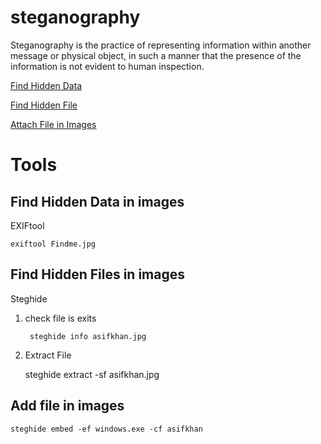 # steganography

Steganography is the practice of representing information within another message or physical object,
in such a manner that the presence of the information is not evident to human inspection.

[Find Hidden Data](#find-Hidden-Data-in-images)

[Find Hidden File](#find-Hidden-File-in-images)

[Attach File in Images](#attach-file-in-images)

# Tools

## Find Hidden Data in images

EXIFtool 

    exiftool Findme.jpg
    
## Find Hidden Files in images

Steghide 

1. check file is exits 

        steghide info asifkhan.jpg 
    
2. Extract File

    steghide extract -sf asifkhan.jpg 

## Add file in images 

    steghide embed -ef windows.exe -cf asifkhan

